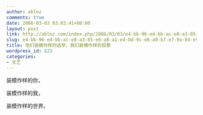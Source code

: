 ```yaml
---
author: abloz
comments: true
date: 2006-03-03 03:03:41+00:00
layout: post
link: http://abloz.com/index.php/2006/03/03/e4-bb-96-e4-bb-ac-e8-a3-85-e6-a8-a1-e4-bd-9c-e6-a0-b7-e7-9a-84-e9-80-89-e4-b8-be-ef-bc-8c-e6-88-91-e4-bb-ac-e8-a3-85-e6-a8-a1-e4-bd-9c-e6-a0-b7-e7-9a-84-e6-8a-95-e7-a5-a8/
slug: e4-bb-96-e4-bb-ac-e8-a3-85-e6-a8-a1-e4-bd-9c-e6-a0-b7-e7-9a-84-e9-80-89-e4-b8-be-ef-bc-8c-e6-88-91-e4-bb-ac-e8-a3-85-e6-a8-a1-e4-bd-9c-e6-a0-b7-e7-9a-84-e6-8a-95-e7-a5-a8
title: 他们装模作样的选举，我们装模作样的投票
wordpress_id: 623
categories:
- 文艺
---
```


装模作样的你，




装模作样的我，




装模作样的世界。
